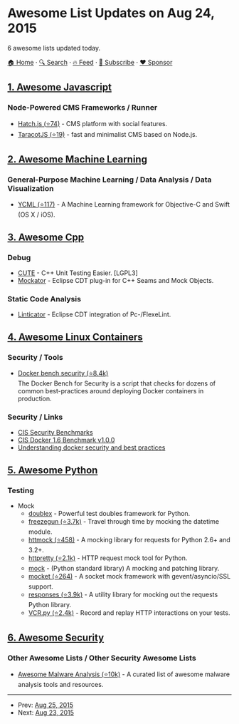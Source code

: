 # Awesome List Updates on Aug 24, 2015

6 awesome lists updated today.

[🏠 Home](/README.md) · [🔍 Search](https://www.trackawesomelist.com/search/) · [🔥 Feed](https://www.trackawesomelist.com/rss.xml) · [📮 Subscribe](https://trackawesomelist.us17.list-manage.com/subscribe?u=d2f0117aa829c83a63ec63c2f&id=36a103854c) · [❤️  Sponsor](https://github.com/sponsors/theowenyoung)



## [1. Awesome Javascript](/content/sorrycc/awesome-javascript/README.md)

### Node-Powered CMS Frameworks / Runner

*   [Hatch.js (⭐74)](https://github.com/inventures/hatchjs) - CMS platform with social features.
*   [TaracotJS (⭐19)](https://github.com/xtremespb/taracotjs-generator/) - fast and minimalist CMS based on Node.js.

## [2. Awesome Machine Learning](/content/josephmisiti/awesome-machine-learning/README.md)

### General-Purpose Machine Learning / Data Analysis / Data Visualization

*   [YCML (⭐117)](https://github.com/yconst/YCML) - A Machine Learning framework for Objective-C and Swift (OS X / iOS).

## [3. Awesome Cpp](/content/fffaraz/awesome-cpp/README.md)

### Debug

*   [CUTE](http://cute-test.com) - C++ Unit Testing Easier. \[LGPL3]
*   [Mockator](http://www.mockator.com) - Eclipse CDT plug-in for C++ Seams and Mock Objects.

### Static Code Analysis

*   [Linticator](http://linticator.com) - Eclipse CDT integration of Pc-/FlexeLint.

## [4. Awesome Linux Containers](/content/Friz-zy/awesome-linux-containers/README.md)

### Security / Tools

*   [Docker bench security (⭐8.4k)](https://github.com/docker/docker-bench-security)\
    The Docker Bench for Security is a script that checks for dozens of common best-practices around deploying Docker containers in production.

### Security / Links

*   [CIS Security Benchmarks](https://benchmarks.cisecurity.org/about/)
*   [CIS Docker 1.6 Benchmark v1.0.0](https://benchmarks.cisecurity.org/tools2/docker/CIS_Docker_1.6_Benchmark_v1.0.0.pdf)
*   [Understanding docker security and best practices](https://blog.docker.com/2015/05/understanding-docker-security-and-best-practices/)

## [5. Awesome Python](/content/vinta/awesome-python/README.md)

### Testing

*   Mock
    *   [doublex](https://pypi.org/project/doublex/) - Powerful test doubles framework for Python.
    *   [freezegun (⭐3.7k)](https://github.com/spulec/freezegun) - Travel through time by mocking the datetime module.
    *   [httmock (⭐458)](https://github.com/patrys/httmock) - A mocking library for requests for Python 2.6+ and 3.2+.
    *   [httpretty (⭐2.1k)](https://github.com/gabrielfalcao/HTTPretty) - HTTP request mock tool for Python.
    *   [mock](https://docs.python.org/3/library/unittest.mock.html) - (Python standard library) A mocking and patching library.
    *   [mocket (⭐264)](https://github.com/mindflayer/python-mocket) - A socket mock framework with gevent/asyncio/SSL support.
    *   [responses (⭐3.9k)](https://github.com/getsentry/responses) - A utility library for mocking out the requests Python library.
    *   [VCR.py (⭐2.4k)](https://github.com/kevin1024/vcrpy) - Record and replay HTTP interactions on your tests.

## [6. Awesome Security](/content/sbilly/awesome-security/README.md)

### Other Awesome Lists / Other Security Awesome Lists

*   [Awesome Malware Analysis (⭐10k)](https://github.com/rshipp/awesome-malware-analysis) - A curated list of awesome malware analysis tools and resources.

---

- Prev: [Aug 25, 2015](/content/2015/08/25/README.md)
- Next: [Aug 23, 2015](/content/2015/08/23/README.md)